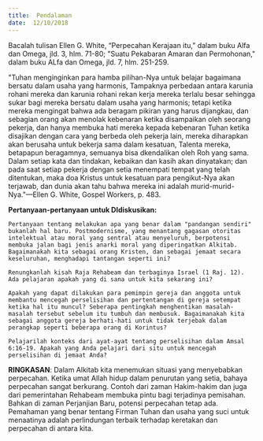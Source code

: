```yaml
---
title:  Pendalaman
date:  12/10/2018
---
```


Bacalah tulisan Ellen G. White, “Perpecahan Kerajaan itu,” dalam buku Alfa dan Omega, jld. 3, hlm. 71-80; "Suatu Pekabaran Amaran dan Permohonan," dalam buku ALfa dan Omega, jld. 7, hlm. 251-259.

"Tuhan menginginkan para hamba pilihan-Nya untuk belajar bagaimana bersatu dalam usaha yang harmonis, Tampaknya perbedaan antara karunia rohani mereka dan karunia rohani rekan kerja mereka terlalu besar sehingga sukar bagi mereka bersatu dalam usaha yang harmonis; tetapi ketika mereka mengingat bahwa ada beragam pikiran yang harus dijangkau, dan sebagian orang akan menolak kebenaran ketika disampaikan oleh seorang pekerja, dan hanya membuka hati mereka kepada kebenaran Tuhan ketika disajikan dengan cara yang berbeda oleh pekerja lain, mereka diharapkan akan berusaha untuk bekerja sama dalam kesatuan, Talenta mereka, betapapun beragamnya, semuanya bisa dkendalikan oleh Roh yang sama. Dalam setiap kata dan tindakan, kebaikan dan kasih akan dinyatakan; dan pada saat setiap pekerja dengan setia menempati tempat yang telah ditentukan, maka doa Kristus untuk kesatuan para pengikut-Nya akan terjawab, dan dunia akan tahu bahwa mereka ini adalah murid-murid-Nya."—Ellen G. White, Gospel Workers, p. 483.

**Pertanyaan-pertanyaan untuk DIdiskusikan:**

`Pertanyaan tentang melakukan apa yang benar dalam "pandangan sendiri" bukanlah hal baru. Postmodernisme, yang menantang gagasan otoritas intelektual atau moral yang sentral atau menyeluruh, berpotensi membuka jalan bagi jenis anarki moral yang diperingatkan Alkitab. Bagaimanakah kita sebagai orang Kristen, dan sebagai jemaat secara keseluruhan, menghadapi tantangan seperti ini?`

`Renungkanlah kisah Raja Rehabeam dan terbaginya Israel (1 Raj. 12). Ada pelajaran apakah yang di sana untuk kita sekarang ini?`

`Apakah yang dapat dilakukan para pemimpin gereja dan anggota untuk membantu mencegah perselisihan dan pertentangan di gereja setempat ketika hal itu muncul? Seberapa pentingkah menghentikan masalah-masalah tersebut sebelum itu tumbuh dan membusuk. Bagaimanakah kita sebagai anggota gereja berhati-hati untuk tidak terjebak dalam perangkap seperti beberapa orang di Korintus?`

`Pelajarilah konteks dari ayat-ayat tentang perselisihan dalam Amsal 6:16-19. Apakah yang Anda pelajari dari situ untuk mencegah perselisihan di jemaat Anda?`

**RINGKASAN**: Dalam Alkitab kita menemukan situasi yang menyebabkan perpecahan. Ketika umat Allah hidup dalam penurutan yang setia, bahaya perpecahan sangat berkurang. Contoh dari zaman Hakim-hakim dan juga dari pemerintahan Rehabeam membuka pintu bagi terjadinya pemisahan. Bahkan di zaman Perjanjian Baru, potensi perpecahan tetap ada. Pemahaman yang benar tentang Firman Tuhan dan usaha yang suci untuk menaatinya adalah perlindungan terbaik terhadap keretakan dan perpecahan di antara kita.